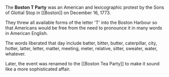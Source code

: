 The **Boston T Party** was an American and lexicographic protest by the Sons of Glottal Stop in [[Boston]] on December 16, 1773.

They threw all available forms of the letter 'T' into the Boston Harbour so that Americans would be free from the need to pronounce it in many words in American English.

The words liberated that day include batter, bitter, butter, caterpillar, city, hotter, latter, letter, matter, meeting, meter, relative, sitter, sweater, water, whatever.

Later, the event was renamed to the [[Boston Tea Party]] to make it sound like a more sophisticated affair.
